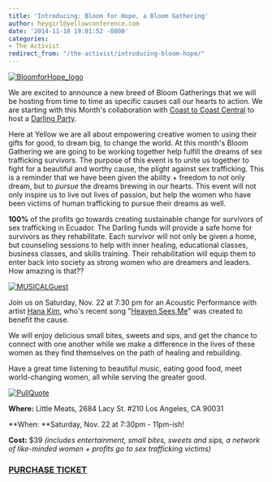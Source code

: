 ```yaml
---
title: 'Introducing: Bloom for Hope, a Bloom Gathering'
author: heygirl@yellowconference.com
date: '2014-11-10 19:01:52 -0800'
categories:
- The Activist
redirect_from: "/the-activist/introducing-bloom-hope/"
---
```


[![BloomforHope_logo](https://s3.amazonaws.com/yellow-files/blog/2014/11/BloomforHope_logo.jpg)](https://s3.amazonaws.com/yellow-files/blog/2014/11/BloomforHope_logo.jpg)

We are excited to announce a new breed of Bloom Gatherings that we will be hosting from time to time as specific causes call our hearts to action. We are starting with this Month's collaboration with [Coast to Coast Central](http://www.coasttocoastcentral.com/) to host a [Darling Party](http://www.coasttocoastcentral.com/thedarlingparty/).

Here at Yellow we are all about empowering creative women to using their gifts for good, to dream big, to change the world. At this month's Bloom Gathering we are going to be working together help fulfill the dreams of sex trafficking survivors. The purpose of this event is to unite us together to fight for a beautiful and worthy cause, the plight against sex trafficking. This is a reminder that we have been given the ability + freedom to not only dream, but to _pursue_ the dreams brewing in our hearts. This event will not only inspire us to live out lives of passion, but help the women who have been victims of human trafficking to pursue their dreams as well.

**100%** of the profits go towards creating sustainable change for survivors of sex trafficking in Ecuador. The Darling funds will provide a safe home for survivors as they rehabilitate. Each survivor will not only be given a home, but counseling sessions to help with inner healing, educational classes, business classes, and skills training. Their rehabilitation will equip them to enter back into society as strong women who are dreamers and leaders. How amazing is that??

[![MUSICALGuest](https://s3.amazonaws.com/yellow-files/blog/2014/11/MUSICALGuest.jpg)](https://s3.amazonaws.com/yellow-files/blog/2014/11/MUSICALGuest.jpg)

Join us on Saturday, Nov. 22 at 7:30 pm for an Acoustic Performance with artist [Hana Kim](http://www.hanakim.org/hanakim/News/News.html), who's recent song "[Heaven Sees Me](https://www.youtube.com/watch?v=WrWtc_wXAjM)" was created to benefit the cause.

We will enjoy delicious small bites, sweets and sips, and get the chance to connect with one another while we make a difference in the lives of these women as they find themselves on the path of healing and rebuilding.

Have a great time listening to beautiful music, eating good food, meet world-changing women, all while serving the greater good.

[![PullQuote](https://s3.amazonaws.com/yellow-files/blog/2014/11/PullQuote2.jpg)](https://s3.amazonaws.com/yellow-files/blog/2014/11/PullQuote2.jpg)

**Where:** Little Meats, 2684 Lacy St. #210 Los Angeles, CA 90031

**When: **Saturday, Nov. 22 at 7:30pm - 11pm-ish!

**Cost:** $39 _(includes entertainment, small bites, sweets and sips, a network of like-minded women + profits go to sex trafficking victims)_

### [PURCHASE TICKET](https://ti.to/yellowconference/bloom-for-hope---fighting-against-sex-trafficking)
